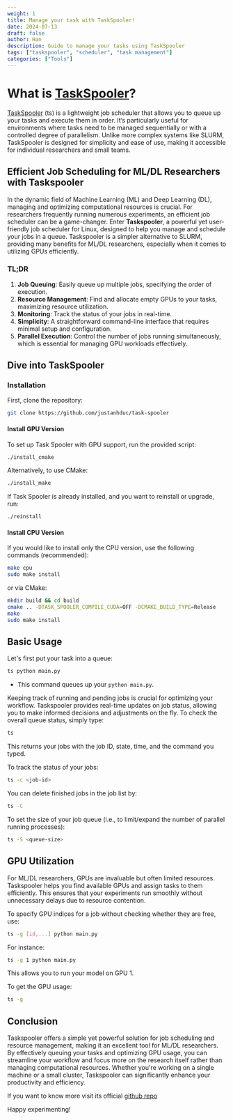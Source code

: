```yaml
---
weight: 1
title: Manage your task with TaskSpooler!
date: 2024-07-13
draft: false
author: Han
description: Guide to manage your tasks using TaskSpooler
tags: ["taskspooler", "scheduler", "task management"]
categories: ["Tools"]
---
```



# What is [TaskSpooler](https://github.com/justanhduc/task-spooler)?

[TaskSpooler](https://github.com/justanhduc/task-spooler) (ts) is a lightweight job scheduler that allows you to queue up your tasks and execute them in order. It’s particularly useful for environments where tasks need to be managed sequentially or with a controlled degree of parallelism. Unlike more complex systems like SLURM, TaskSpooler is designed for simplicity and ease of use, making it accessible for individual researchers and small teams.

## Efficient Job Scheduling for ML/DL Researchers with Taskspooler
In the dynamic field of Machine Learning (ML) and Deep Learning (DL), managing and optimizing computational resources is crucial. For researchers frequently running numerous experiments, an efficient job scheduler can be a game-changer. Enter **Taskspooler**, a powerful yet user-friendly job scheduler for Linux, designed to help you manage and schedule your jobs in a queue. Taskspooler is a simpler alternative to SLURM, providing many benefits for ML/DL researchers, especially when it comes to utilizing GPUs efficiently.

### TL;DR
1. **Job Queuing**: Easily queue up multiple jobs, specifying the order of execution.
2. **Resource Management**: Find and allocate empty GPUs to your tasks, maximizing resource utilization.
3. **Monitoring**: Track the status of your jobs in real-time.
4. **Simplicity**: A straightforward command-line interface that requires minimal setup and configuration.
5. **Parallel Execution**: Control the number of jobs running simultaneously, which is essential for managing GPU workloads effectively.

## Dive into TaskSpooler

### Installation

First, clone the repository:

```sh
git clone https://github.com/justanhduc/task-spooler
```

#### Install GPU Version

To set up Task Spooler with GPU support, run the provided script:

```sh
./install_cmake
```

Alternatively, to use CMake:

```sh
./install_make
```

If Task Spooler is already installed, and you want to reinstall or upgrade, run:

```sh
./reinstall
```

#### Install CPU Version

If you would like to install only the CPU version, use the following commands (recommended):

```sh
make cpu
sudo make install
```

or via CMake:

```sh
mkdir build && cd build
cmake .. -DTASK_SPOOLER_COMPILE_CUDA=OFF -DCMAKE_BUILD_TYPE=Release
make
sudo make install
```

## Basic Usage

Let's first put your task into a queue:

```sh
ts python main.py
```

- This command queues up your `python main.py`.

Keeping track of running and pending jobs is crucial for optimizing your workflow. Taskspooler provides real-time updates on job status, allowing you to make informed decisions and adjustments on the fly. To check the overall queue status, simply type:

```sh
ts
```

This returns your jobs with the job ID, state, time, and the command you typed.

To track the status of your jobs:

```sh
ts -c <job-id>
```

You can delete finished jobs in the job list by:

```sh
ts -C
```

To set the size of your job queue (i.e., to limit/expand the number of parallel running processes):

```sh
ts -S <queue-size>
```

## GPU Utilization
For ML/DL researchers, GPUs are invaluable but often limited resources. Taskspooler helps you find available GPUs and assign tasks to them efficiently. This ensures that your experiments run smoothly without unnecessary delays due to resource contention.

To specify GPU indices for a job without checking whether they are free, use:

```sh
ts -g [id,...] python main.py
```

For instance:

```sh
ts -g 1 python main.py
```

This allows you to run your model on GPU 1.

To get the GPU usage:

```sh
ts -g
```

## Conclusion

Taskspooler offers a simple yet powerful solution for job scheduling and resource management, making it an excellent tool for ML/DL researchers. By effectively queuing your tasks and optimizing GPU usage, you can streamline your workflow and focus more on the research itself rather than managing computational resources. Whether you're working on a single machine or a small cluster, Taskspooler can significantly enhance your productivity and efficiency.

If you want to know more visit its official [github repo](https://github.com/justanhduc/task-spooler?tab=readme-ov-file)

Happy experimenting!
